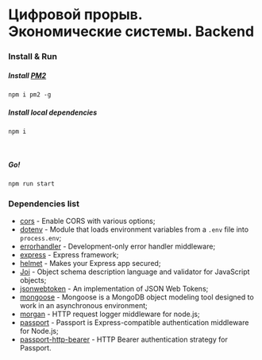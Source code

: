 # Цифровой прорыв. Экономические системы. Backend


### Install & Run


##### Install [PM2](http://pm2.keymetrics.io/)
```
npm i pm2 -g
```

##### Install local dependencies

```
npm i
```
<br/>

##### Go!

```
npm run start
```

### Dependencies list

+ [cors](https://www.npmjs.com/package/cors) - Enable CORS with various options;
+ [dotenv](https://www.npmjs.com/package/dotenv) - Module that loads environment variables from a `.env` file into `process.env`; 
+ [errorhandler](https://www.npmjs.com/package/errorhandler) - Development-only error handler middleware;
+ [express](https://www.npmjs.com/package/express) - Express framework;
+ [helmet](https://www.npmjs.com/package/helmet) - Makes your Express app secured;
+ [Joi](https://www.npmjs.com/package/@hapi/joi) - Object schema description language and validator for JavaScript objects;
+ [jsonwebtoken](https://www.npmjs.com/package/jsonwebtoken) - An implementation of JSON Web Tokens;
+ [mongoose](https://www.npmjs.com/package/mongoose) - Mongoose is a MongoDB object modeling tool designed to work in an asynchronous environment;
+ [morgan](https://www.npmjs.com/package/morgan) - HTTP request logger middleware for node.js;
+ [passport](https://www.npmjs.com/package/passport) - Passport is Express-compatible authentication middleware for Node.js;
+ [passport-http-bearer](https://www.npmjs.com/package/passport-http-bearer) - HTTP Bearer authentication strategy for Passport.
